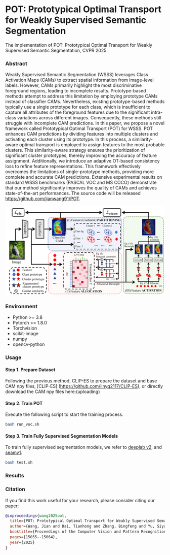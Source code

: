 # POT: Prototypical Optimal Transport for Weakly Supervised Semantic Segmentation

The implementation of POT: Prototypical Optimal Transport for Weakly Supervised Semantic Segmentation,  CVPR 2025.

### Abstract

Weakly Supervised Semantic Segmentation (WSSS) leverages Class Activation Maps (CAMs) to extract spatial information from image-level labels. However, CAMs primarily highlight the most discriminative foreground regions, leading to incomplete results. Prototype-based methods attempt to address this limitation by employing prototype CAMs instead of classifier CAMs. Nevertheless, existing prototype-based methods typically use a single prototype for each class, which is insufficient to capture all attributes of the foreground features due to the significant intra-class variations across different images. Consequently, these methods still struggle with incomplete CAM predictions. In this paper, we propose a novel framework called Prototypical Optimal Transport (POT) for WSSS. POT enhances CAM predictions by dividing features into multiple clusters and activating each cluster using its prototype. In this process, a similarity-aware optimal transport is employed to assign features to the most probable clusters. This similarity-aware strategy ensures the prioritization of significant cluster prototypes, thereby improving the accuracy of feature assignment. Additionally, we introduce an adaptive OT-based consistency loss to refine feature representations. This framework effectively overcomes the limitations of single-prototype methods, providing more complete and accurate CAM predictions. Extensive experimental results on standard WSSS benchmarks (PASCAL VOC and MS COCO) demonstrate that our method significantly improves the quality of CAMs and achieves state-of-the-art performances. The source code will be released https://github.com/jianwang91/POT.

![Framework](figure.png)

### Environment

  * Python \>= 3.8
  * Pytorch \>= 1.8.0
  * Torchvision
  * scikit-image
  * numpy
  * opencv-python

### Usage

#### Step 1. Prepare Dataset

  Following the previous method, CLIP-ES to prepare the dataset and base CAM npy files, [CLIP-ES]:(https://github.com/linyq2117/CLIP-ES), or directly download the CAM npy files here:(uploading)

#### Step 2. Train POT

Execute the following script to start the training process. 

```bash
bash run_voc.sh
```
#### Step 3. Train Fully Supervised Segmentation Models


To train fully supervised segmentation models, we refer to [deeplab v2](https://github.com/Wu0409/HSC_WSSS),  and [seamv1](https://github.com/YudeWang/semantic-segmentation-codebase/tree/main/experiment/seamv1-pseudovoc).
```bash
bash test.sh
```

### Results


### Citation

If you find this work useful for your research, please consider citing our paper:

```bibtex
@inproceedings{wang2025pot,
  title={POT: Prototypical Optimal Transport for Weakly Supervised Semantic Segmentation},
  author={Wang, Jian and Dai, Tianhong and Zhang, Bingfeng and Yu, Siyue and Lim, Eng Gee and Xiao, Jimin},
  booktitle={Proceedings of the Computer Vision and Pattern Recognition Conference},
  pages={15055--15064},
  year={2025}
}
```
